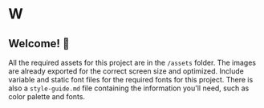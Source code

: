 # W

## Welcome! 👋

All the required assets for this project are in the `/assets` folder. The images are already exported for the correct screen size and optimized.
Include variable and static font files for the required fonts for this project.
There is also a `style-guide.md` file containing the information you'll need, such as color palette and fonts.